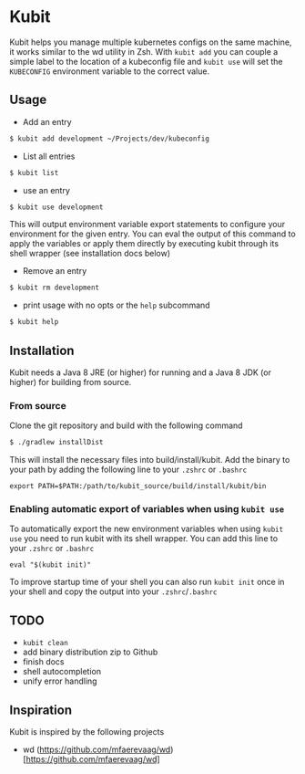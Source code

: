 # Kubit

Kubit helps you manage multiple kubernetes configs on the same machine, it works similar to the wd utility in Zsh. With `kubit add` you can couple a simple label to the location of a kubeconfig file and `kubit use` will set the `KUBECONFIG` environment variable to the correct value. 

## Usage

* Add an entry
```sh
$ kubit add development ~/Projects/dev/kubeconfig
```

* List all entries
```sh
$ kubit list
```

* use an entry
```sh
$ kubit use development
```

This will output environment variable export statements to configure your environment for the given entry.
You can eval the output of this command to apply the variables or apply them directly by executing kubit through its shell wrapper (see installation docs below)

* Remove an entry
```sh
$ kubit rm development
```

* print usage with no opts or the `help` subcommand
```sh
$ kubit help
```


## Installation

Kubit needs a Java 8 JRE (or higher) for running and a Java 8 JDK (or higher)
for building from source.

### From source

Clone the git repository and build with the following command

```sh
$ ./gradlew installDist
```

This will install the necessary files into build/install/kubit. Add the binary to your path by adding the following line to your `.zshrc` or `.bashrc`

```
export PATH=$PATH:/path/to/kubit_source/build/install/kubit/bin
```

### Enabling automatic export of variables when using `kubit use`

To automatically export the new environment variables when using `kubit use` you
need to run kubit with its shell wrapper. You can add this line to your `.zshrc`
or `.bashrc`

```
eval "$(kubit init)"
```

To improve startup time of your shell you can also run `kubit init` once in your
shell and copy the output into your `.zshrc`/`.bashrc`

## TODO

* `kubit clean`
* add binary distribution zip to Github
* finish docs
* shell autocompletion
* unify error handling


Inspiration
-----------

Kubit is inspired by the following projects
* wd (https://github.com/mfaerevaag/wd)[https://github.com/mfaerevaag/wd]
